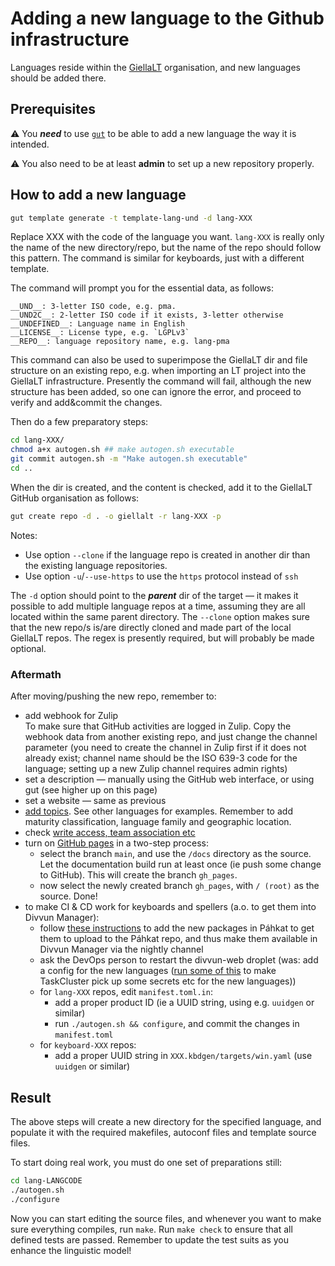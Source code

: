 # Adding a new language to the Github infrastructure

Languages reside within the [GiellaLT](https://github.com/giellalt) organisation,
and new languages should be added there.

## Prerequisites

:warning: You **_need_** to use [`gut`](https://github.com/divvun/gut) to be able to add a new language
the way it is intended.

:warning: You also need to be at least **admin** to set up a new repository properly.

## How to add a new language

```sh
gut template generate -t template-lang-und -d lang-XXX
```

Replace XXX with the code of the language you want. `lang-XXX` is really only the name of the new directory/repo, but the name of the repo should follow this pattern. The command is similar for keyboards, just with a different template.

The command will prompt you for the essential data, as follows:

```
__UND__: 3-letter ISO code, e.g. pma.
__UND2C__: 2-letter ISO code if it exists, 3-letter otherwise
__UNDEFINED__: Language name in English
__LICENSE__: License type, e.g. `LGPLv3`
__REPO__: language repository name, e.g. lang-pma
```

This command can also be used to superimpose the GiellaLT dir and file structure on an existing repo, e.g. when importing an LT project into the GiellaLT infrastructure. Presently the command will fail, although the new structure has been added, so one can ignore the error, and proceed to verify and add&commit the changes.

Then do a few preparatory steps:

```sh
cd lang-XXX/
chmod a+x autogen.sh ## make autogen.sh executable
git commit autogen.sh -m "Make autogen.sh executable"
cd ..
```

When the dir is created, and the content is checked, add it to the GiellaLT
GitHub organisation as follows:

```sh
gut create repo -d . -o giellalt -r lang-XXX -p
```

Notes:

- Use option `--clone` if the language repo is created in another dir than the
  existing language repositories.
- Use option `-u`/`--use-https` to use the `https` protocol instead of `ssh`

The `-d` option should point to the **_parent_** dir of the target — it makes it possible to add multiple language repos at a time, assuming they are all located within the same parent directory. The `--clone` option makes sure that the new repo/s is/are directly cloned and made part of the local GiellaLT repos.
The regex is presently required, but will probably be made optional.

### Aftermath

After moving/pushing the new repo, remember to:

- add webhook for Zulip<br/>
  To make sure that GitHub activities are logged in Zulip. Copy the webhook data
  from another existing repo, and just change the channel parameter (you need to
  create the channel in Zulip first if it does not already exist; channel name should be the ISO 639-3 code for the language; setting up a new Zulip channel requires admin rights)
- set a description — manually using the GitHub web interface, or using gut (see higher up on this page)
- set a website — same as previous
- [add topics](https://docs.github.com/en/repositories/managing-your-repositorys-settings-and-features/customizing-your-repository/classifying-your-repository-with-topics).
  See other languages for examples. Remember to add maturity classification, language family and geographic location.
- check [write access, team association etc](https://docs.github.com/en/get-started/learning-about-github/access-permissions-on-github)
- turn on [GitHub pages](https://docs.github.com/en/pages/quickstart) in a two-step process:
  - select the branch `main`, and use the `/docs` directory as the source. Let the documentation build run at least once (ie push some change to GitHub). This will create the branch `gh_pages`.
  - now select the newly created branch `gh_pages`, with `/ (root)` as the source. Done!
- to make CI & CD work for keyboards and spellers (a.o. to get them into Divvun Manager):
  - follow [these instructions](https://github.com/divvun/pahkat.uit.no-index?tab=readme-ov-file#adding-new-repos-to-the-pahkat-index) to add the new packages in Páhkat to get them to upload to the Páhkat repo, and thus make them available in Divvun Manager via the nightly channel
  - ask the DevOps person to restart the divvun-web droplet (was: add a config for the new languages ([run some of this](https://github.com/divvun/taskcluster-config) to make TaskCluster pick up some secrets etc for the new languages))
  - for `lang-XXX` repos, edit `manifest.toml.in`:
    - add a proper product ID (ie a UUID string, using e.g. `uuidgen` or similar)
    - run `./autogen.sh && configure`, and commit the changes in `manifest.toml`
  - for `keyboard-XXX` repos:
    - add a proper UUID string in `XXX.kbdgen/targets/win.yaml` (use `uuidgen` or similar)

## Result

The above steps will create a new directory for the specified language, and
populate it with the required makefiles, autoconf files and template source
files.

To start doing real work, you must do one set of preparations still:

```sh
cd lang-LANGCODE
./autogen.sh
./configure
```

Now you can start editing the source files, and whenever you want to make sure
everything compiles, run `make`. Run `make check` to ensure that all defined
tests are passed. Remember to update the test suits as you enhance the
linguistic model!

